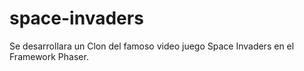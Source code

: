 # space-invaders
Se desarrollara un Clon del famoso video juego Space Invaders en el Framework Phaser. 
